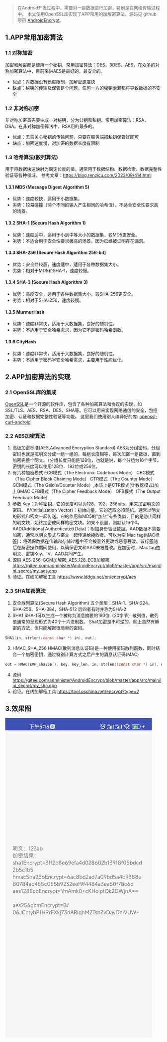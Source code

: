 > 在Android开发过程中，需要对一些数据进行加密，特别是在网络传输过程中。
本文使用OpenSSL库实现了APP常用的加解密算法，源码见 github 项目 [AndroidEncrypt](https://github.com/yadiq/AndroidEncrypt)。


## 1.APP常用加密算法

### 1.1 对称加密 
加密和解密都是使用一个秘钥，常用加密算法：DES、3DES、AES。在众多的对称加密算法中，目前来讲AES是最好的，最安全的。
+ 优点：对数据没有长度限制，加解密速度快
+ 缺点：秘钥的传输及保管是个问题，任何一方的秘钥泄漏都将导致数据的不安全

### 1.2 非对称加密 
非对称加密首先要生成一对秘钥，分为公钥和私钥，常用加密算法：RSA、DSA。在非对称加密算法中，RSA用的最多的。
+ 优点：无需关心秘钥的传输问题，只要在服务端把私钥保管好即可
+ 缺点：加密速度慢，对加密的数据长度有限制

### 1.3 哈希算法(散列算法)

用于将数据快速映射为固定长度的值，通常用于数据结构、数据检索、数据完整性验证等各种领域。
参考文章：https://blog.renzicu.com/2023/09/414.html

#### 1.3.1 MD5 (Message Digest Algorithm 5)
+ 优势：速度较快，适用于小数据集。
+ 劣势：较易碰撞（两个不同的输入产生相同的哈希值），不适合安全性要求高的场景。
#### 1.3.2 SHA-1 (Secure Hash Algorithm 1)
+ 优势：速度适中，适用于小到中等大小的数据集，较MD5更安全。
+ 劣势：不适合用于安全性要求极高的场景，因为已经被证明存在漏洞。
#### 1.3.3 SHA-256 (Secure Hash Algorithm 256-bit)
+ 优势：安全性较高，速度适中，适用于各种数据集大小。
+ 劣势：相对于MD5和SHA-1，速度较慢。
#### 1.3.4 SHA-3 (Secure Hash Algorithm 3)
+ 优势：高度安全，适用于各种数据集大小，较SHA-256更安全。
+ 劣势：相对于SHA-256，速度较慢。
#### 1.3.5 MurmurHash
+ 优势：速度非常快，适用于大数据集，良好的随机性。
+ 劣势：不适用于安全哈希需求，因为它不是密码哈希函数。
#### 1.3.6 CityHash
+ 优势：速度非常快，适用于大数据集，良好的随机性。
+ 劣势：不适用于密码学安全哈希需求，主要用于性能优化。

## 2.APP加密算法的实现

### 2.1 OpenSSL库的集成

[OpenSSL](https://www.openssl.org/source/)是一个开源的软件库，包含了各种加密算法和协议的实现，如SSL/TLS、AES、RSA、DES、SHA等。它可以用来实现网络通信的安全，包括加密、认证和数据完整性验证等功能。
这里我们使用别人编译好的库: [openssl-curl-android](https://github.com/robertying/openssl-curl-android)

### 2.2 AES加密算法

1. 高级加密标准(AES,Advanced Encryption Standard)
AES为分组密码，分组密码也就是把明文分成一组一组的，每组长度相等，每次加密一组数据，直到加密完整个明文。（分组长度只能是128位，也就是说，每个分组为16个字节。密钥的长度可以使用128位、192位或256位。
2. 有六种加密模式
ECB模式（The Electronic Codebook Mode）
CBC模式（The Cipher Block Chaining Mode）
CTR模式（The Counter Mode）
GCM模式（The Galois/Counter Mode）,本质上是CTR模式(计数器模式)加上GMAC
CFB模式（The Cipher Feedback Mode）
OFB模式（The Output Feedback Mode）
3. 参数
Key：对称密钥，它的长度可以为128、192、256bits，用来加密明文的密码。
IV(Initialisation Vector)：初始向量，它的选取必须随机。通常以明文的形式和密文一起传送。它的作用和MD5的”加盐”有些类似，目的是防止同样的明文块，始终加密成同样的密文块。如果不设置，则默认16个0。
AAD(Additional Authenticated Data)：附加身份验证数据。AAD数据不需要加密，通常以明文形式与密文一起传递给接收者。可以为空
Mac tag(MAC标签)：将确保数据在传输和存储过程中不会被意外更改或恶意篡改。该标签随后在解密操作期间使用，以确保密文和AAD未被篡改。在加密时，Mac tag由明文、密钥Key、IV、AAD共同产生。
4. 源码
AES-256-GCM加解密, AES_128_ECB加解密
https://gitee.com/administer/AndroidEncrypt/blob/master/app/src/main/jni_secret/my_aes.cpp
5. 验证。在线加解密工具
https://www.lddgo.net/en/encrypt/aes

### 2.3 SHA加密算法

1. 安全散列算法(Secure Hash Algorithm)
五个类型：SHA-1、SHA-224、SHA-256、SHA-384，SHA-512
后四者有时并称为SHA-2
2. SHA1
SHA-1可以生成一个被称为消息摘要的160位（20字节）散列值，散列值通常的呈现形式为40个十六进制数。
Sha1加密是不可逆的，网上虽然有解密的方法，但只能解密很简单的密码。
```c
SHA1(in, strlen((const char *) in), out);
```
3. HMAC_SHA_256
HMAC(散列消息认证码)是一种使用密码散列函数，同时结合一个加密密钥，通过特别计算方式之后产生的消息认证码(MAC)
```c
out = HMAC(EVP_sha256(), key, key_len, in, strlen((const char *) in), out, &outLen);
```
4. 源码
https://gitee.com/administer/AndroidEncrypt/blob/master/app/src/main/jni_secret/my_sha.cpp
5. 验证。在线加解密工具
https://tool.oschina.net/encrypt?type=2

## 3.效果图

![1.gif](img/1.jpg)